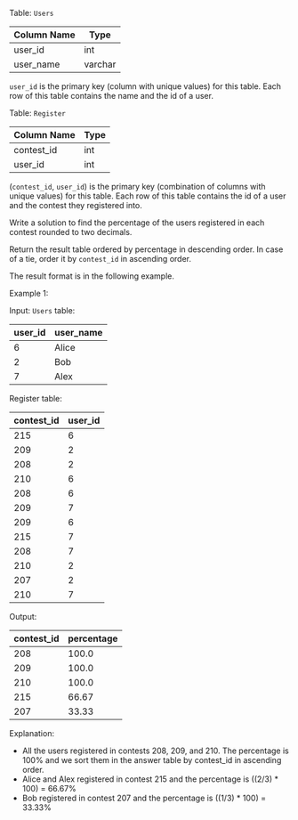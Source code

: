 Table: `Users`

| Column Name | Type    |
|-------------|---------|
| user_id     | int     |
| user_name   | varchar |

`user_id` is the primary key (column with unique values) for this table.
Each row of this table contains the name and the id of a user.
 

Table: `Register`

| Column Name | Type    |
|-------------|---------|
| contest_id  | int     |
| user_id     | int     |

(`contest_id`, `user_id`) is the primary key (combination of columns with unique values) for this table.
Each row of this table contains the id of a user and the contest they registered into.
 

Write a solution to find the percentage of the users registered in each contest rounded to two decimals.

Return the result table ordered by percentage in descending order. In case of a tie, order it by `contest_id` in ascending order.

The result format is in the following example.

 

Example 1:

Input: 
`Users` table:

| user_id | user_name |
|---------|-----------|
| 6       | Alice     |
| 2       | Bob       |
| 7       | Alex      |

Register table:

| contest_id | user_id |
|------------|---------|
| 215        | 6       |
| 209        | 2       |
| 208        | 2       |
| 210        | 6       |
| 208        | 6       |
| 209        | 7       |
| 209        | 6       |
| 215        | 7       |
| 208        | 7       |
| 210        | 2       |
| 207        | 2       |
| 210        | 7       |

Output: 

| contest_id | percentage |
|------------|------------|
| 208        | 100.0      |
| 209        | 100.0      |
| 210        | 100.0      |
| 215        | 66.67      |
| 207        | 33.33      |

Explanation: 
- All the users registered in contests 208, 209, and 210. The percentage is 100% and we sort them in the answer table by contest_id in ascending order.
- Alice and Alex registered in contest 215 and the percentage is ((2/3) * 100) = 66.67%
- Bob registered in contest 207 and the percentage is ((1/3) * 100) = 33.33%